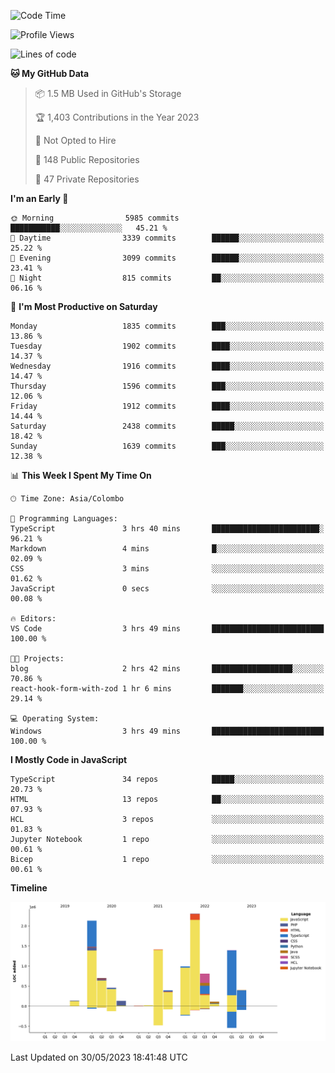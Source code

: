 
<!--START_SECTION:waka-->
![Code Time](http://img.shields.io/badge/Code%20Time-1%2C143%20hrs%2055%20mins-blue)

![Profile Views](http://img.shields.io/badge/Profile%20Views-0-blue)

![Lines of code](https://img.shields.io/badge/From%20Hello%20World%20I%27ve%20Written-11.4%20million%20lines%20of%20code-blue)

**🐱 My GitHub Data** 

> 📦 1.5 MB Used in GitHub's Storage 
 > 
> 🏆 1,403 Contributions in the Year 2023
 > 
> 🚫 Not Opted to Hire
 > 
> 📜 148 Public Repositories 
 > 
> 🔑 47 Private Repositories 
 > 
**I'm an Early 🐤** 

```text
🌞 Morning                5985 commits        ███████████░░░░░░░░░░░░░░   45.21 % 
🌆 Daytime                3339 commits        ██████░░░░░░░░░░░░░░░░░░░   25.22 % 
🌃 Evening                3099 commits        ██████░░░░░░░░░░░░░░░░░░░   23.41 % 
🌙 Night                  815 commits         ██░░░░░░░░░░░░░░░░░░░░░░░   06.16 % 
```
📅 **I'm Most Productive on Saturday** 

```text
Monday                   1835 commits        ███░░░░░░░░░░░░░░░░░░░░░░   13.86 % 
Tuesday                  1902 commits        ████░░░░░░░░░░░░░░░░░░░░░   14.37 % 
Wednesday                1916 commits        ████░░░░░░░░░░░░░░░░░░░░░   14.47 % 
Thursday                 1596 commits        ███░░░░░░░░░░░░░░░░░░░░░░   12.06 % 
Friday                   1912 commits        ████░░░░░░░░░░░░░░░░░░░░░   14.44 % 
Saturday                 2438 commits        █████░░░░░░░░░░░░░░░░░░░░   18.42 % 
Sunday                   1639 commits        ███░░░░░░░░░░░░░░░░░░░░░░   12.38 % 
```


📊 **This Week I Spent My Time On** 

```text
🕑︎ Time Zone: Asia/Colombo

💬 Programming Languages: 
TypeScript               3 hrs 40 mins       ████████████████████████░   96.21 % 
Markdown                 4 mins              █░░░░░░░░░░░░░░░░░░░░░░░░   02.09 % 
CSS                      3 mins              ░░░░░░░░░░░░░░░░░░░░░░░░░   01.62 % 
JavaScript               0 secs              ░░░░░░░░░░░░░░░░░░░░░░░░░   00.08 % 

🔥 Editors: 
VS Code                  3 hrs 49 mins       █████████████████████████   100.00 % 

🐱‍💻 Projects: 
blog                     2 hrs 42 mins       ██████████████████░░░░░░░   70.86 % 
react-hook-form-with-zod 1 hr 6 mins         ███████░░░░░░░░░░░░░░░░░░   29.14 % 

💻 Operating System: 
Windows                  3 hrs 49 mins       █████████████████████████   100.00 % 
```

**I Mostly Code in JavaScript** 

```text
TypeScript               34 repos            █████░░░░░░░░░░░░░░░░░░░░   20.73 % 
HTML                     13 repos            ██░░░░░░░░░░░░░░░░░░░░░░░   07.93 % 
HCL                      3 repos             ░░░░░░░░░░░░░░░░░░░░░░░░░   01.83 % 
Jupyter Notebook         1 repo              ░░░░░░░░░░░░░░░░░░░░░░░░░   00.61 % 
Bicep                    1 repo              ░░░░░░░░░░░░░░░░░░░░░░░░░   00.61 % 
```



**Timeline**

![Lines of Code chart](https://raw.githubusercontent.com/ccweerasinghe1994/ccweerasinghe1994/master/assets/bar_graph.png)


 Last Updated on 30/05/2023 18:41:48 UTC
<!--END_SECTION:waka-->
